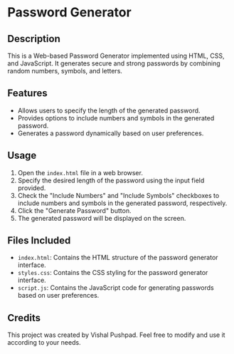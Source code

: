 # Password Generator

## Description
This is a Web-based Password Generator implemented using HTML, CSS, and JavaScript. It generates secure and strong passwords by combining random numbers, symbols, and letters.

## Features
- Allows users to specify the length of the generated password.
- Provides options to include numbers and symbols in the generated password.
- Generates a password dynamically based on user preferences.

## Usage
1. Open the `index.html` file in a web browser.
2. Specify the desired length of the password using the input field provided.
3. Check the "Include Numbers" and "Include Symbols" checkboxes to include numbers and symbols in the generated password, respectively.
4. Click the "Generate Password" button.
5. The generated password will be displayed on the screen.

## Files Included
- `index.html`: Contains the HTML structure of the password generator interface.
- `styles.css`: Contains the CSS styling for the password generator interface.
- `script.js`: Contains the JavaScript code for generating passwords based on user preferences.

## Credits
This project was created by Vishal Pushpad. Feel free to modify and use it according to your needs.


